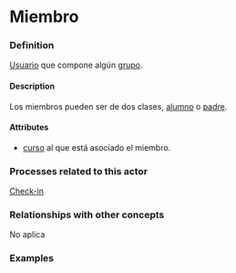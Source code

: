 Miembro
======

### Definition
[Usuario](usuario.md) que compone algún [grupo](grupo.md).

#### Description
Los miembros pueden ser de dos clases, [alumno](alumno.md) o [padre](padre.md).

#### Attributes
* [curso](../entities/curso.md) al que está asociado el miembro.

### Processes related to this actor
[Check-in](../concepts/check-in.md) 

### Relationships with other concepts
No aplica

### Examples 

